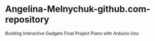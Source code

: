# Angelina-Melnychuk-github.com-repository
Building Interactive Gadgets 
Final Project
Piano with Arduino Uno
